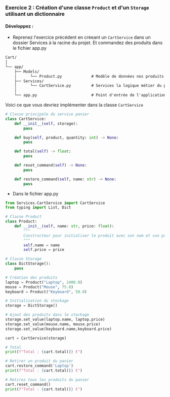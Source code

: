 ### Exercice 2 : Création d'une classe `Product` et d'un `Storage` utilisant un dictionnaire

#### Développez :

- Reprenez l'exercice précédent en créeant un `CartService` dans un dossier Services à la racine du projet. Et commandez des produits dans le fichier app.py

```txt
Cart/
│
└── app/ 
    ├── Models/
    │      └── Product.py             # Modèle de données nos produits
    ├── Services/
    │      └── CartService.py         # Services la logique métier du panier
    │
    └── app.py                        # Point d'entrée de l'application
```

Voici ce que vous devriez implémenter dans la classe `CartService`

```python
# Classe principale du service panier
class CartService:
    def __init__(self, storage):
        pass

    def buy(self, product, quantity: int) -> None:
        pass

    def total(self) -> float:
        pass

    def reset_command(self) -> None:
        pass

    def restore_command(self, name: str) -> None:
        pass
```


- Dans le fichier app.py

```python
from Services.CartService import CartService
from typing import List, Dict

# Classe Product
class Product:
    def __init__(self, name: str, price: float):
        """
        Constructeur pour initialiser le produit avec son nom et son prix.
        """
        self.name = name
        self.price = price

# Classe Storage
class DictStorage():
    pass

# Création des produits
laptop = Product("Laptop", 2400.0)
mouse = Product("Mouse", 75.0)
keyboard = Product("Keyboard", 50.0)

# Initialisation du stockage
storage = DictStorage()

# Ajout des produits dans le stockage
storage.set_value(laptop.name, laptop.price)
storage.set_value(mouse.name, mouse.price)
storage.set_value(keyboard.name,keyboard.price)

cart = CartService(storage)

# Total
print(f"Total : {cart.total()} €")

# Retirer un produit du panier 
cart.restore_command('Laptop')
print(f"Total : {cart.total()} €")

# Retirez tous les produits du panier 
cart.reset_command()
print(f"Total : {cart.total()} €")
```